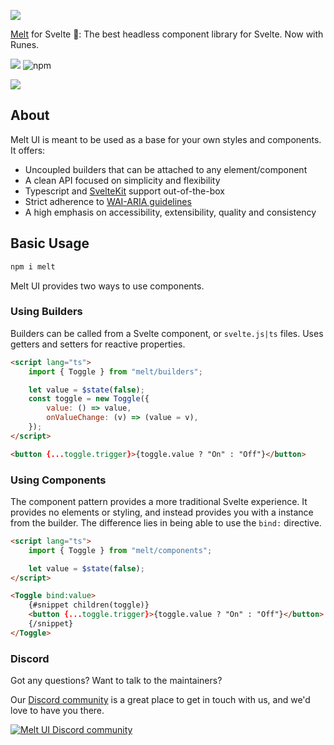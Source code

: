 ![](static/banner.png)

[Melt](https://next.melt-ui.com/) for Svelte 🧡: The best headless component library for Svelte. Now with Runes.

[![](https://img.shields.io/npm/v/melt?style=flat)](https://www.npmjs.com/package/melt)
![npm](https://img.shields.io/npm/dw/melt?style=flat&color=orange)

[![](https://dcbadge.vercel.app/api/server/2QDjZkYunf?style=flat)](https://melt-ui.com/discord)

## About

Melt UI is meant to be used as a base for your own styles and components. It offers:

- Uncoupled builders that can be attached to any element/component
- A clean API focused on simplicity and flexibility
- Typescript and [SvelteKit](https://kit.svelte.dev/) support out-of-the-box
- Strict adherence to [WAI-ARIA guidelines](https://www.w3.org/WAI/ARIA/apg/)
- A high emphasis on accessibility, extensibility, quality and consistency

## Basic Usage

```sh
npm i melt
```

Melt UI provides two ways to use components.

### Using Builders

Builders can be called from a Svelte component, or `svelte.js|ts` files.
Uses getters and setters for reactive properties.

```html
<script lang="ts">
	import { Toggle } from "melt/builders";

	let value = $state(false);
	const toggle = new Toggle({
		value: () => value,
		onValueChange: (v) => (value = v),
	});
</script>

<button {...toggle.trigger}>{toggle.value ? "On" : "Off"}</button>
```

### Using Components

The component pattern provides a more traditional Svelte experience. It provides no elements
or styling, and instead provides you with a instance from the builder. The difference lies in being
able to use the `bind:` directive.

```html
<script lang="ts">
	import { Toggle } from "melt/components";

	let value = $state(false);
</script>

<Toggle bind:value>
	{#snippet children(toggle)}
	<button {...toggle.trigger}>{toggle.value ? "On" : "Off"}</button>
	{/snippet}
</Toggle>
```

### Discord

Got any questions? Want to talk to the maintainers?

Our [Discord community](https://melt-ui.com/discord) is a great place to get in touch with us, and
we'd love to have you there.

<a href="https://melt-ui.com/discord" alt="Melt UI Discord community">
<picture>
  <source media="(prefers-color-scheme: dark)" srcset="https://invidget.switchblade.xyz/2QDjZkYunf">
  <img alt="Melt UI Discord community" src="https://invidget.switchblade.xyz/2QDjZkYunf?theme=light">
</picture>
</a>
